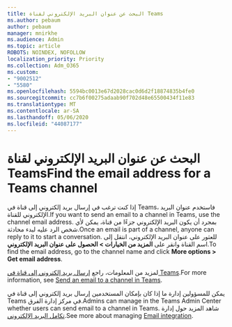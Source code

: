 ```yaml
---
title: البحث عن عنوان البريد الإلكتروني لقناة Teams
ms.author: pebaum
author: pebaum
manager: mnirkhe
ms.audience: Admin
ms.topic: article
ROBOTS: NOINDEX, NOFOLLOW
localization_priority: Priority
ms.collection: Adm_O365
ms.custom:
- "9002512"
- "5580"
ms.openlocfilehash: 5594bc0013e67d2028cac0d6d2f18874835b4fe0
ms.sourcegitcommit: cc7b6f00275adaab90f702d48e65500434f11e83
ms.translationtype: MT
ms.contentlocale: ar-SA
ms.lasthandoff: 05/06/2020
ms.locfileid: "44087177"
---
```

# <a name="find-the-email-address-for-a-teams-channel"></a><span data-ttu-id="8d6f0-102">البحث عن عنوان البريد الإلكتروني لقناة Teams</span><span class="sxs-lookup"><span data-stu-id="8d6f0-102">Find the email address for a Teams channel</span></span>

<span data-ttu-id="8d6f0-103">إذا كنت ترغب في إرسال بريد إلكتروني إلى قناة في Teams، فاستخدم عنوان البريد الإلكتروني للقناة.</span><span class="sxs-lookup"><span data-stu-id="8d6f0-103">If you want to send an email to a channel in Teams, use the channel email address.</span></span> <span data-ttu-id="8d6f0-104">بمجرد أن يكون البريد الإلكتروني جزءًا من قناة، يمكن لأي شخص الرد عليه لبدء محادثة.</span><span class="sxs-lookup"><span data-stu-id="8d6f0-104">Once an email is part of a channel, anyone can reply to it to start a conversation.</span></span> <span data-ttu-id="8d6f0-105">للعثور على عنوان البريد الإلكتروني، انتقل إلى اسم القناة وانقر على **المزيد من الخيارات > الحصول على عنوان البريد الإلكتروني**.</span><span class="sxs-lookup"><span data-stu-id="8d6f0-105">To find the email address, go to the channel name and click **More options > Get email address**.</span></span>

<span data-ttu-id="8d6f0-106">لمزيد من المعلومات، راجع [إرسال بريد إلكتروني إلى قناة في Teams](https://support.office.com/article/send-an-email-to-a-channel-in-teams-d91db004-d9d7-4a47-82e6-fb1b16dfd51e).</span><span class="sxs-lookup"><span data-stu-id="8d6f0-106">For more information, see [Send an email to a channel in Teams](https://support.office.com/article/send-an-email-to-a-channel-in-teams-d91db004-d9d7-4a47-82e6-fb1b16dfd51e).</span></span>

<span data-ttu-id="8d6f0-107">يمكن للمسؤولين إدارة ما إذا كان بإمكان المستخدمين إرسال بريد إلكتروني إلى قناة في Teams في مركز إدارة الفرق.</span><span class="sxs-lookup"><span data-stu-id="8d6f0-107">Admins can manage in the Teams Admin Center whether users can send email to a channel in Teams.</span></span> <span data-ttu-id="8d6f0-108">شاهد المزيد حول إدارة [تكامل البريد الإلكتروني](https://docs.microsoft.com/microsoftteams/enable-features-office-365#email-integration).</span><span class="sxs-lookup"><span data-stu-id="8d6f0-108">See more about managing [Email integration](https://docs.microsoft.com/microsoftteams/enable-features-office-365#email-integration).</span></span>
